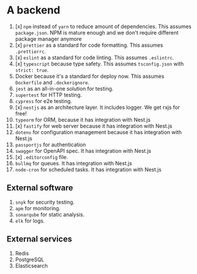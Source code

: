 # A backend

 1. [x] `npm` instead of `yarn` to reduce amount of dependencies. This assumes `package.json`.
    NPM is mature enough and we don't require different package manager anymore
 2. [x] `prettier` as a standard for code formatting. This assumes `.prettierrc`.
 3. [x] `eslint` as a standard for code linting. This assumes `.eslintrc`.
 4. [x] `typescript` because type safety. This assumes `tsconfig.json` with `strict: true`.
 5. Docker because it's a standard for deploy now. This assumes `Dockerfile` and `.dockerignore`.
 6. `jest` as an all-in-one solution for testing.
 7. `supertest` for HTTP testing.
 8. `cypress` for e2e testing.
 9. [x] `nestjs` as an architecture layer. It includes logger. We get rxjs for free!
10. `typeorm` for ORM, because it has integration with Nest.js
11. [x] `fastify` for web server because it has integration with Nest.js
12. `dotenv` for configuration management because it has integration with Nest.js
13. `passportjs` for authentication
14. `swagger` for OpenAPI spec. It has integration with Nest.js
15. [x] `.editorconfig` file.
16. `bullmq` for queues. It has integration with Nest.js
17. `node-cron` for scheduled tasks. It has integration with Nest.js

## External software

 1. `snyk` for security testing.
 2. `apm` for monitoring.
 3. `sonarqube` for static analysis.
 4. `elk` for logs.

## External services

 1. Redis
 2. PostgreSQL
 3. Elasticsearch
